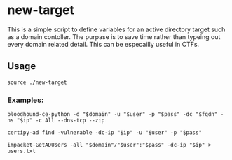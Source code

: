 # new-target
This is a simple script to define variables for an active directory target such as a domain contoller. The purpase is to save time rather than typeing out every domain related detail. This can be especailly useful in CTFs.

## Usage
`source ./new-target`

### Examples:
```
bloodhound-ce-python -d "$domain" -u "$user" -p "$pass" -dc "$fqdn" -ns "$ip" -c All --dns-tcp --zip

certipy-ad find -vulnerable -dc-ip "$ip" -u "$user" -p "$pass"

impacket-GetADUsers -all "$domain"/"$user":"$pass" -dc-ip "$ip" > users.txt
```
